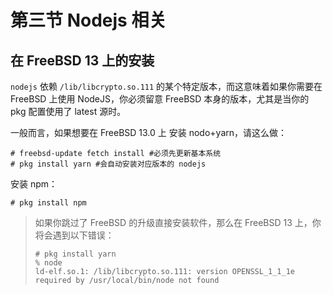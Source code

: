 # 第三节 Nodejs 相关

## 在 FreeBSD 13 上的安装

`nodejs` 依赖 `/lib/libcrypto.so.111` 的某个特定版本，而这意味着如果你需要在 FreeBSD 上使用 NodeJS，你必须留意 FreeBSD 本身的版本，尤其是当你的 pkg 配置使用了 latest 源时。

一般而言，如果想要在 FreeBSD 13.0 上 安装 nodo+yarn，请这么做：

```
# freebsd-update fetch install #必须先更新基本系统
# pkg install yarn #会自动安装对应版本的 nodejs
```

安装 npm：

```
# pkg install npm
```

>如果你跳过了 FreeBSD 的升级直接安装软件，那么在 FreeBSD 13 上，你将会遇到以下错误：
>
>```
># pkg install yarn
>% node
>ld-elf.so.1: /lib/libcrypto.so.111: version OPENSSL_1_1_1e required by /usr/local/bin/node not found
>```



